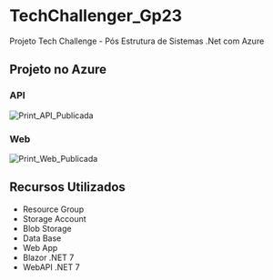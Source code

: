 # TechChallenger_Gp23
Projeto Tech Challenge - Pós Estrutura de Sistemas .Net com Azure

## Projeto no Azure
### API
![Print_API_Publicada](https://github.com/Kaueaugustofiap/TechChallenger_Gp23/assets/61791128/91537d2a-96a0-415b-88d4-3ecbb74327f5)
### Web
![Print_Web_Publicada](https://github.com/Kaueaugustofiap/TechChallenger_Gp23/assets/61791128/a74bc76f-fc64-4f28-bdde-88429112716d)

## Recursos Utilizados
* Resource Group
* Storage Account
* Blob Storage
* Data Base
* Web App
* Blazor .NET 7
* WebAPI .NET 7
